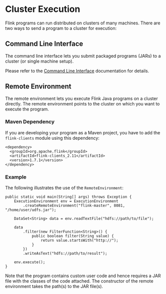 

# Cluster Execution

Flink programs can run distributed on clusters of many machines. There are two ways to send a program to a cluster for execution:

## Command Line Interface

The command line interface lets you submit packaged programs (JARs) to a cluster (or single machine setup).

Please refer to the [Command Line Interface](//ci.apache.org/projects/flink/flink-docs-release-1.7/ops/cli.html) documentation for details.

## Remote Environment

The remote environment lets you execute Flink Java programs on a cluster directly. The remote environment points to the cluster on which you want to execute the program.

### Maven Dependency

If you are developing your program as a Maven project, you have to add the `flink-clients` module using this dependency:



```
<dependency>
  <groupId>org.apache.flink</groupId>
  <artifactId>flink-clients_2.11</artifactId>
  <version>1.7.1</version>
</dependency>
```



### Example

The following illustrates the use of the `RemoteEnvironment`:



```
public static void main(String[] args) throws Exception {
    ExecutionEnvironment env = ExecutionEnvironment
        .createRemoteEnvironment("flink-master", 8081, "/home/user/udfs.jar");

    DataSet<String> data = env.readTextFile("hdfs://path/to/file");

    data
        .filter(new FilterFunction<String>() {
            public boolean filter(String value) {
                return value.startsWith("http://");
            }
        })
        .writeAsText("hdfs://path/to/result");

    env.execute();
}
```



Note that the program contains custom user code and hence requires a JAR file with the classes of the code attached. The constructor of the remote environment takes the path(s) to the JAR file(s).


